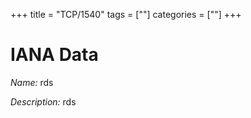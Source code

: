 +++
title = "TCP/1540"
tags = [""]
categories = [""]
+++

# IANA Data

_Name:_ rds

_Description:_ rds

